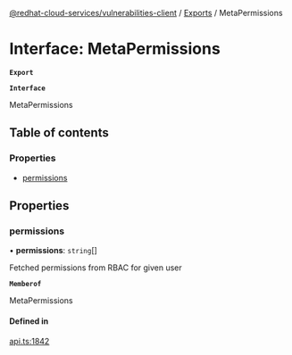 [@redhat-cloud-services/vulnerabilities-client](../README.md) / [Exports](../modules.md) / MetaPermissions

# Interface: MetaPermissions

**`Export`**

**`Interface`**

MetaPermissions

## Table of contents

### Properties

- [permissions](MetaPermissions.md#permissions)

## Properties

### permissions

• **permissions**: `string`[]

Fetched permissions from RBAC for given user

**`Memberof`**

MetaPermissions

#### Defined in

[api.ts:1842](https://github.com/RedHatInsights/javascript-clients/blob/master/packages/vulnerabilities/git-api/api.ts#L1842)
